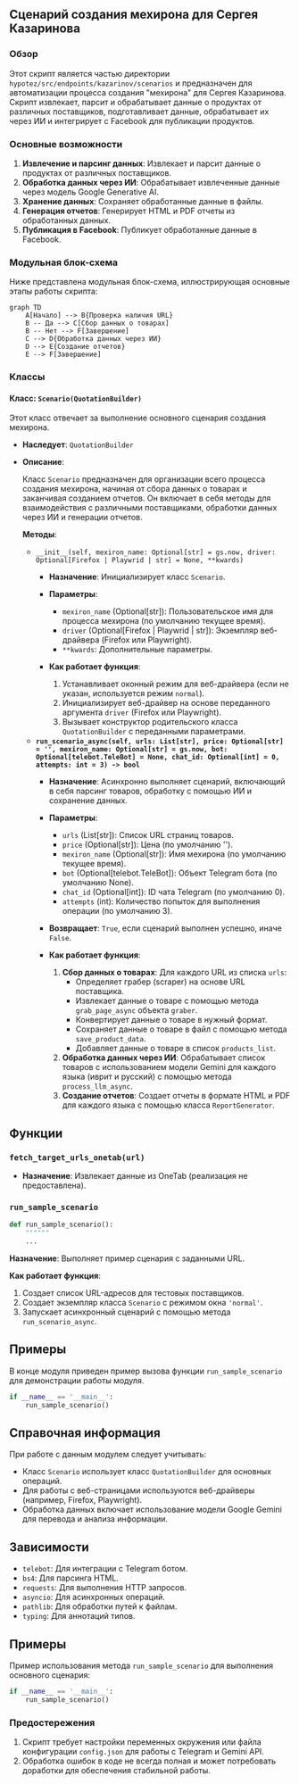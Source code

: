 ## Сценарий создания мехирона для Сергея Казаринова

### Обзор

Этот скрипт является частью директории `hypotez/src/endpoints/kazarinov/scenarios` и предназначен для автоматизации процесса создания "мехирона" для Сергея Казаринова. Скрипт извлекает, парсит и обрабатывает данные о продуктах от различных поставщиков, подготавливает данные, обрабатывает их через ИИ и интегрирует с Facebook для публикации продуктов.

### Основные возможности

1.  **Извлечение и парсинг данных**: Извлекает и парсит данные о продуктах от различных поставщиков.
2.  **Обработка данных через ИИ**: Обрабатывает извлеченные данные через модель Google Generative AI.
3.  **Хранение данных**: Сохраняет обработанные данные в файлы.
4.  **Генерация отчетов**: Генерирует HTML и PDF отчеты из обработанных данных.
5.  **Публикация в Facebook**: Публикует обработанные данные в Facebook.

### Модульная блок-схема

Ниже представлена модульная блок-схема, иллюстрирующая основные этапы работы скрипта:

```mermaid
graph TD
    A[Начало] --> B{Проверка наличия URL}
    B -- Да --> C[Сбор данных о товарах]
    B -- Нет --> F[Завершение]
    C --> D{Обработка данных через ИИ}
    D --> E{Создание отчетов}
    E --> F[Завершение]
```

### Классы

#### Класс: `Scenario(QuotationBuilder)`

Этот класс отвечает за выполнение основного сценария создания мехирона.

-   **Наследует**: `QuotationBuilder`

-   **Описание**:

    Класс `Scenario` предназначен для организации всего процесса создания мехирона, начиная от сбора данных о товарах и заканчивая созданием отчетов. Он включает в себя методы для взаимодействия с различными поставщиками, обработки данных через ИИ и генерации отчетов.

    **Методы**:

    *   `__init__(self, mexiron_name: Optional[str] = gs.now, driver: Optional[Firefox | Playwrid | str] = None, **kwards)`
        *   **Назначение**: Инициализирует класс `Scenario`.

        *   **Параметры**:

            *   `mexiron_name` (Optional[str]): Пользовательское имя для процесса мехирона (по умолчанию текущее время).
            *   `driver` (Optional[Firefox | Playwrid | str]): Экземпляр веб-драйвера (Firefox или Playwright).
            *   `**kwards`: Дополнительные параметры.

        *   **Как работает функция**:

            1.  Устанавливает оконный режим для веб-драйвера (если не указан, используется режим `normal`).
            2.  Инициализирует веб-драйвер на основе переданного аргумента `driver` (Firefox или Playwright).
            3.  Вызывает конструктор родительского класса `QuotationBuilder` с переданными параметрами.
    *   **`run_scenario_async(self, urls: List[str], price: Optional[str] = '', mexiron_name: Optional[str] = gs.now, bot: Optional[telebot.TeleBot] = None, chat_id: Optional[int] = 0, attempts: int = 3) -> bool`**
        *   **Назначение**: Асинхронно выполняет сценарий, включающий в себя парсинг товаров, обработку с помощью ИИ и сохранение данных.
        *   **Параметры**:
            *   `urls` (List[str]): Список URL страниц товаров.
            *   `price` (Optional[str]): Цена (по умолчанию '').
            *   `mexiron_name` (Optional[str]): Имя мехирона (по умолчанию текущее время).
            *   `bot` (Optional[telebot.TeleBot]): Объект Telegram бота (по умолчанию None).
            *   `chat_id` (Optional[int]): ID чата Telegram (по умолчанию 0).
            *   `attempts` (int): Количество попыток для выполнения операции (по умолчанию 3).
        *   **Возвращает**: `True`, если сценарий выполнен успешно, иначе `False`.
        *   **Как работает функция**:

            1.  **Сбор данных о товарах**: Для каждого URL из списка `urls`:
                *   Определяет грабер (scraper) на основе URL поставщика.
                *   Извлекает данные о товаре с помощью метода `grab_page_async` объекта `graber`.
                *   Конвертирует данные о товаре в нужный формат.
                *   Сохраняет данные о товаре в файл с помощью метода `save_product_data`.
                *   Добавляет данные о товаре в список `products_list`.
            2.  **Обработка данных через ИИ**: Обрабатывает список товаров с использованием модели Gemini для каждого языка (иврит и русский) с помощью метода `process_llm_async`.
            3.  **Создание отчетов**: Создает отчеты в формате HTML и PDF для каждого языка с помощью класса `ReportGenerator`.

## Функции

### `fetch_target_urls_onetab(url)`

*   **Назначение**: Извлекает данные из OneTab (реализация не предоставлена).

### `run_sample_scenario`

```python
def run_sample_scenario():
    """"""
    ...
```

**Назначение**: Выполняет пример сценария с заданными URL.

**Как работает функция**:

1.  Создает список URL-адресов для тестовых поставщиков.
2.  Создает экземпляр класса `Scenario` с режимом окна `'normal'`.
3.  Запускает асинхронный сценарий с помощью метода `run_scenario_async`.

## Примеры

В конце модуля приведен пример вызова функции `run_sample_scenario` для демонстрации работы модуля.

```python
if __name__ == '__main__':
    run_sample_scenario()
```

## Справочная информация

При работе с данным модулем следует учитывать:

*   Класс `Scenario` использует класс `QuotationBuilder` для основных операций.
*   Для работы с веб-страницами используются веб-драйверы (например, Firefox, Playwright).
*   Обработка данных включает использование модели Google Gemini для перевода и анализа информации.

## Зависимости

*   `telebot`: Для интеграции с Telegram ботом.
*   `bs4`: Для парсинга HTML.
*   `requests`: Для выполнения HTTP запросов.
*   `asyncio`: Для асинхронных операций.
*   `pathlib`: Для обработки путей к файлам.
*   `typing`: Для аннотаций типов.

## Примеры

Пример использования метода `run_sample_scenario` для выполнения основного сценария:

```python
if __name__ == '__main__':
    run_sample_scenario()
```

### Предостережения

1.  Скрипт требует настройки переменных окружения или файла конфигурации `config.json` для работы с Telegram и Gemini API.
2.  Обработка ошибок в коде не всегда полная и может потребовать доработки для обеспечения стабильной работы.